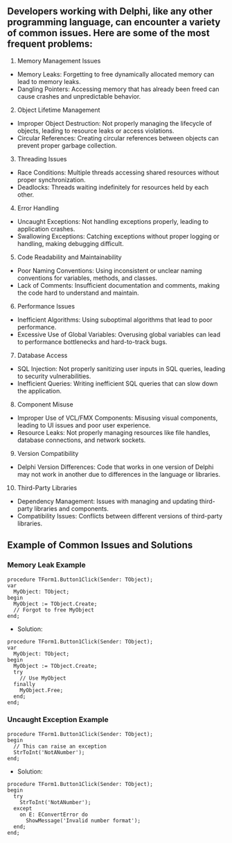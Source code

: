 ## Developers working with Delphi, like any other programming language, can encounter a variety of common issues. Here are some of the most frequent problems:

1. Memory Management Issues
* Memory Leaks: Forgetting to free dynamically allocated memory can lead to memory leaks.
* Dangling Pointers: Accessing memory that has already been freed can cause crashes and unpredictable behavior.
2. Object Lifetime Management
* Improper Object Destruction: Not properly managing the lifecycle of objects, leading to resource leaks or access violations.
* Circular References: Creating circular references between objects can prevent proper garbage collection.
3. Threading Issues
* Race Conditions: Multiple threads accessing shared resources without proper synchronization.
* Deadlocks: Threads waiting indefinitely for resources held by each other.
4. Error Handling
* Uncaught Exceptions: Not handling exceptions properly, leading to application crashes.
* Swallowing Exceptions: Catching exceptions without proper logging or handling, making debugging difficult.
5. Code Readability and Maintainability
* Poor Naming Conventions: Using inconsistent or unclear naming conventions for variables, methods, and classes.
* Lack of Comments: Insufficient documentation and comments, making the code hard to understand and maintain.
6. Performance Issues
* Inefficient Algorithms: Using suboptimal algorithms that lead to poor performance.
* Excessive Use of Global Variables: Overusing global variables can lead to performance bottlenecks and hard-to-track bugs.
7. Database Access
* SQL Injection: Not properly sanitizing user inputs in SQL queries, leading to security vulnerabilities.
* Inefficient Queries: Writing inefficient SQL queries that can slow down the application.
8. Component Misuse
* Improper Use of VCL/FMX Components: Misusing visual components, leading to UI issues and poor user experience.
* Resource Leaks: Not properly managing resources like file handles, database connections, and network sockets.
9. Version Compatibility
* Delphi Version Differences: Code that works in one version of Delphi may not work in another due to differences in the language or libraries.
10. Third-Party Libraries
* Dependency Management: Issues with managing and updating third-party libraries and components.
* Compatibility Issues: Conflicts between different versions of third-party libraries.

## Example of Common Issues and Solutions
### Memory Leak Example
```delphi
procedure TForm1.Button1Click(Sender: TObject);
var
  MyObject: TObject;
begin
  MyObject := TObject.Create;
  // Forgot to free MyObject
end;
```
* Solution:
```delphi
procedure TForm1.Button1Click(Sender: TObject);
var
  MyObject: TObject;
begin
  MyObject := TObject.Create;
  try
    // Use MyObject
  finally
    MyObject.Free;
  end;
end;
```

### Uncaught Exception Example
```delphi
procedure TForm1.Button1Click(Sender: TObject);
begin
  // This can raise an exception
  StrToInt('NotANumber');
end;
```
* Solution:
```delphi
procedure TForm1.Button1Click(Sender: TObject);
begin
  try
    StrToInt('NotANumber');
  except
    on E: EConvertError do
      ShowMessage('Invalid number format');
  end;
end;
```